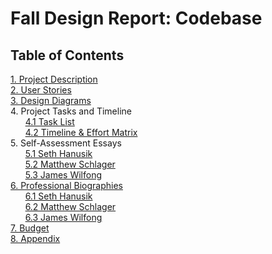 # Fall Design Report: Codebase

## Table of Contents	

[1. Project Description](Homework/ProjectDescription.md)<br>
[2. User Stories](Homework/UserStories.md)<br>
[3. Design Diagrams](Homework/Design-Diagrams/Design-Diagrams.md)<br>
4. Project Tasks and Timeline<br>
&nbsp;&nbsp;&nbsp;&nbsp;&nbsp;&nbsp;[4.1 Task List](Homework/TaskList.md)<br>
&nbsp;&nbsp;&nbsp;&nbsp;&nbsp;&nbsp;[4.2 Timeline & Effort Matrix](Homework/Timeline.md)<br>
5. Self-Assessment Essays<br>
&nbsp;&nbsp;&nbsp;&nbsp;&nbsp;&nbsp;[5.1 Seth Hanusik](Homework/Individual-Capstone-Assessment/HanusikIndividualCapstoneAssessment.docx)<br>
&nbsp;&nbsp;&nbsp;&nbsp;&nbsp;&nbsp;[5.2 Matthew Schlager](Homework/Individual-Capstone-Assessment/SchlagerIndividualCapstoneAssessment.docx)<br>
&nbsp;&nbsp;&nbsp;&nbsp;&nbsp;&nbsp;[5.3 James Wilfong](Homework/Individual-Capstone-Assessment/WilfongIndividualCapstoneAssessment.pdf)<br>
[6. Professional Biographies](#20)<br>
&nbsp;&nbsp;&nbsp;&nbsp;&nbsp;&nbsp;[6.1 Seth Hanusik](Homework/Professional-Bios/SethHanusikProfessionalBiography.md)<br>
&nbsp;&nbsp;&nbsp;&nbsp;&nbsp;&nbsp;[6.2 Matthew Schlager](Homework/Professional-Bios/MatthewSchlagerProfessionalBiography.md)<br>
&nbsp;&nbsp;&nbsp;&nbsp;&nbsp;&nbsp;[6.3 James Wilfong](Homework/Professional-Bios/WilfongProfessionalBiography.md)<br>
[7. Budget]()<br>
[8. Appendix]()<br>
